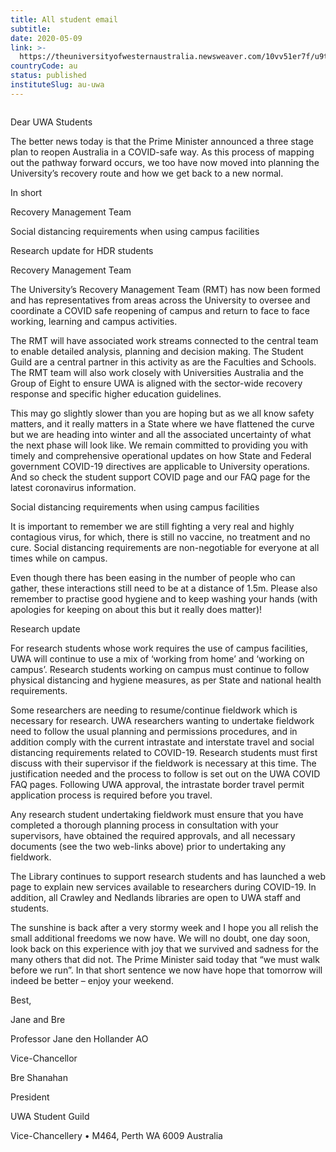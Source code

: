 ```yaml
---
title: All student email
subtitle: 
date: 2020-05-09
link: >-
  https://theuniversityofwesternaustralia.newsweaver.com/10vv51er7f/u9t6c7zcw4xu1ci1lg7moo?email=true&lang=en&a=11&p=4612217
countryCode: au
status: published
instituteSlug: au-uwa
---
```

![]()

Dear UWA Students

The better news today is that the Prime Minister announced a three stage plan to reopen Australia in a COVID-safe way. As this process of mapping out the pathway forward occurs, we too have now moved into planning the University’s recovery route and how we get back to a new normal.

In short

Recovery Management Team

Social distancing requirements when using campus facilities

Research update for HDR students

Recovery Management Team

The University’s Recovery Management Team (RMT) has now been formed and has representatives from areas across the University to oversee and coordinate a COVID safe reopening of campus and return to face to face working, learning and campus activities.

The RMT will have associated work streams connected to the central team to enable detailed analysis, planning and decision making. The Student Guild are a central partner in this activity as are the Faculties and Schools. The RMT team will also work closely with Universities Australia and the Group of Eight to ensure UWA is aligned with the sector-wide recovery response and specific higher education guidelines.

This may go slightly slower than you are hoping but as we all know safety matters, and it really matters in a State where we have flattened the curve but we are heading into winter and all the associated uncertainty of what the next phase will look like. We remain committed to providing you with timely and comprehensive operational updates on how State and Federal government COVID-19 directives are applicable to University operations. And so check the student support COVID page and our FAQ page for the latest coronavirus information.

Social distancing requirements when using campus facilities

It is important to remember we are still fighting a very real and highly contagious virus, for which, there is still no vaccine, no treatment and no cure. Social distancing requirements are non-negotiable for everyone at all times while on campus.

Even though there has been easing in the number of people who can gather, these interactions still need to be at a distance of 1.5m. Please also remember to practise good hygiene and to keep washing your hands (with apologies for keeping on about this but it really does matter)!

Research update

For research students whose work requires the use of campus facilities, UWA will continue to use a mix of ‘working from home’ and ‘working on campus’. Research students working on campus must continue to follow physical distancing and hygiene measures, as per State and national health requirements.

Some researchers are needing to resume/continue fieldwork which is necessary for research. UWA researchers wanting to undertake fieldwork need to follow the usual planning and permissions procedures, and in addition comply with the current intrastate and interstate travel and social distancing requirements related to COVID-19. Research students must first discuss with their supervisor if the fieldwork is necessary at this time. The justification needed and the process to follow is set out on the UWA COVID FAQ pages. Following UWA approval, the intrastate border travel permit application process is required before you travel.

Any research student undertaking fieldwork must ensure that you have completed a thorough planning process in consultation with your supervisors, have obtained the required approvals, and all necessary documents (see the two web-links above) prior to undertaking any fieldwork.

The Library continues to support research students and has launched a web page to explain new services available to researchers during COVID-19. In addition, all Crawley and Nedlands libraries are open to UWA staff and students.

The sunshine is back after a very stormy week and I hope you all relish the small additional freedoms we now have. We will no doubt, one day soon, look back on this experience with joy that we survived and sadness for the many others that did not. The Prime Minister said today that “we must walk before we run”. In that short sentence we now have hope that tomorrow will indeed be better – enjoy your weekend.

Best,

Jane and Bre

Professor Jane den Hollander AO

Vice-Chancellor

Bre Shanahan

President

UWA Student Guild

Vice-Chancellery • M464, Perth WA 6009 Australia
